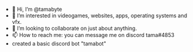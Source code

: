 - 👋 Hi, I’m @tamabyte
- 👀 I’m interested in videogames, websites, apps, operating systems and vfx.
- 💞️ I’m looking to collaborate on just about anything.
- 📫 How to reach me: you can message me on discord tama#4853
- created a basic discord bot "tamabot"

<!---
icybe/icybe is a ✨ special ✨ repository because its `README.md` (this file) appears on your GitHub profile.
You can click the Preview link to take a look at your changes.
--->
